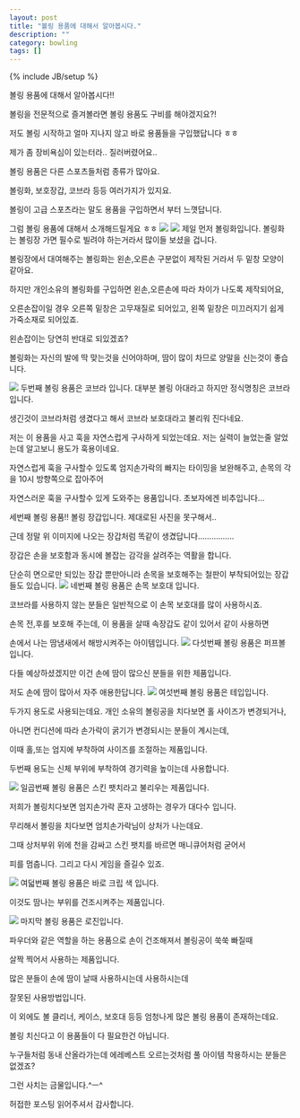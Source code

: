 ```yaml
---
layout: post
title: "볼링 용품에 대해서 알아봅시다."
description: ""
category: bowling
tags: []
---
```

{% include JB/setup %}

볼링 용품에 대해서 알아봅시다!!

 

 

볼링을 전문적으로 즐겨볼라면 볼링 용품도 구비를 해야겠지요?!

저도 볼링 시작하고 얼마 지나지 않고 바로 용품들을 구입했답니다 ㅎㅎ

제가 좀 장비욕심이 있는터라.. 질러버렸어요..

 

볼링 용품은 다른 스포츠들처럼 종류가 많아요.

볼링화, 보호장갑, 코브라 등등 여러가지가 있지요.

볼링이 고급 스포츠라는 말도 용품을 구입하면서 부터 느꼇답니다.

그럼 볼링 용품에 대해서 소개해드릴게요 ㅎㅎ
<img src="img/5-1.jpg">
<img src="img/5-2.jpg">
제일 먼저 볼링화입니다. 볼링화는 볼링장 가면 필수로 빌려야 하는거라서 많이들 보셨을 겁니다.

볼링장에서 대여해주는 볼링화는 왼손,오른손 구분없이 제작된 거라서 두 밑창 모양이 같아요.

하지만 개인소유의 볼링화를 구입하면 왼손,오른손에 따라 차이가 나도록 제작되어요,

 

오른손잡이일 경우 오른쪽 밑창은 고무재질로 되어있고, 왼쪽 밑창은 미끄러지기 쉽게 가죽소재로 되어있죠.

왼손잡이는 당연히 반대로 되있겠죠?

볼링화는 자신의 발에 딱 맞는것을 신어야하며, 땀이 많이 차므로 양말을 신는것이 좋습니다.

<img src="img/5-3.jpg">
두번째 볼링 용품은 코브라 입니다. 대부분 볼링 아대라고 하지만 정식명칭은 코브라입니다.

생긴것이 코브라처럼 생겼다고 해서 코브라 보호대라고 불리워 진다네요.

저는 이 용품을 사고 훅을 자연스럽게 구사하게 되었는데요. 저는 실력이 늘었는줄 알었는데 알고보니 용도가 훅용이네요.

 

자연스럽게 훅을 구사할수 있도록 엄지손가락의 빠지는 타이밍을 보완해주고, 손목의 각을 10시 방향쪽으로 잡아주어

자연스러운 훅을 구사할수 있게 도와주는 용품입니다. 초보자에겐 비추입니다...

세번째 볼링 용품!! 볼링 장갑입니다. 제대로된 사진을 못구해서..

근데 정말 위 이미지에 나오는 장갑처럼 똑같이 생겼답니다................

 

장갑은 손을 보호함과 동시에 볼잡는 감각을 살려주는 역활을 합니다.

단순히 면으로만 되있는 장갑 뿐만아니라 손목을 보호해주는 철판이 부착되어있는 장갑들도 있습니다.
<img src="img/5-4.jpg">
네번째 볼링 용품은 손목 보호대 입니다.

코브라를 사용하지 않는 분들은 일반적으로 이 손목 보호대를 많이 사용하시죠.

 

손목 전,후를 보호해 주는데, 이 용품을 살때 속장갑도 같이 있어서 같이 사용하면

손에서 나는 땀냄새에서 해방시켜주는 아이템입니다.
<img src="img/5-5.jpg">
다섯번째 볼링 용품은 퍼프볼입니다.

다들 예상하셨겠지만 이건 손에 땀이 많으신 분들을 위한 제품입니다.

저도 손에 땀이 많아서 자주 애용한답니다.
<img src="img/5-6.jpg">
여섯번째 볼링 용품은 테입입니다.

두가지 용도로 사용되는데요. 개인 소유의 볼링공을 치다보면 홀 사이즈가 변경되거나,

아니면 컨디션에 따라 손가락이 굵기가 변경되시는 분들이 계시는데,

이때 홀,또는 엄지에 부착하여 사이즈를 조절하는 제품입니다.

두번째 용도는 신체 부위에 부착하여 경기력을 높이는데 사용합니다.

<img src="img/5-7.jpg">
일곱번째 볼링 용품은 스킨 팻치라고 불리우는 제품입니다.

저희가 볼링치다보면 엄지손가락 혼자 고생하는 경우가 대다수 입니다.

무리해서 볼링을 치다보면 엄치손가락님이 상처가 나는데요.

 

그때 상처부위 위에 천을 감싸고 스킨 팻치를 바르면 매니큐어처럼 굳어서

피를 멈춥니다. 그리고 다시 게임을 즐길수 있죠.

<img src="img/5-8.jpg">
여덟번째 볼링 용품은 바로 크립 색 입니다.

이것도 땀나는 부위를 건조시켜주는 제품입니다.

<img src="img/5-9.jpg">
마지막 볼링 용품은 로진입니다.

파우더와 같은 역할을 하는 용품으로 손이 건조해져서 볼링공이 쑥쑥 빠질때

살짝 찍어서 사용하는 제품입니다.

 

많은 분들이 손에 땀이 날때 사용하시는데 사용하시는데

잘못된 사용방법입니다.

 

이 외에도 볼 클리너, 케이스, 보호대 등등 엄청나게 많은 볼링 용품이 존재하는데요.

볼링 치신다고 이 용품들이 다 필요한건 아닙니다.

누구들처럼 동내 산올라가는데 에레베스트 오르는것처럼 풀 아이템 착용하시는 분들은 없겠죠?

그런 사치는 금물입니다.^ㅡ^

허접한 포스팅 읽어주셔서 감사합니다.
